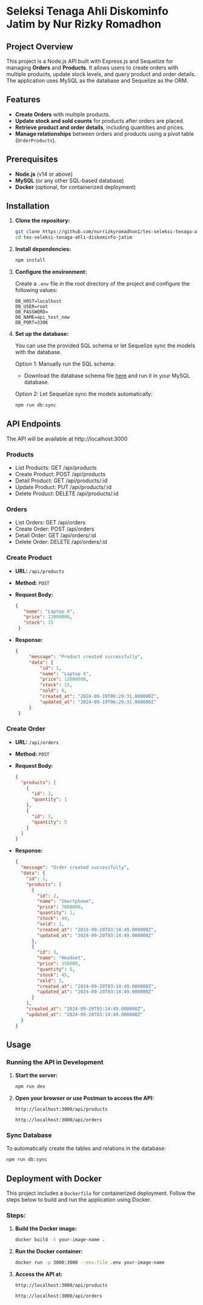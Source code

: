 
# Seleksi Tenaga Ahli Diskominfo Jatim by Nur Rizky Romadhon

## Project Overview

This project is a Node.js API built with Express.js and Sequelize for managing **Orders** and **Products**. It allows users to create orders with multiple products, update stock levels, and query product and order details. The application uses MySQL as the database and Sequelize as the ORM.

## Features

- **Create Orders** with multiple products.
- **Update stock and sold counts** for products after orders are placed.
- **Retrieve product and order details**, including quantities and prices.
- **Manage relationships** between orders and products using a pivot table (`OrderProducts`).

## Prerequisites

- **Node.js** (v14 or above)
- **MySQL** (or any other SQL-based database)
- **Docker** (optional, for containerized deployment)

## Installation

1. **Clone the repository:**

   ```bash
   git clone https://github.com/nurrizkyromadhon1/tes-seleksi-tenaga-ahli-diskominfo-jatim.git
   cd tes-seleksi-tenaga-ahli-diskominfo-jatim
   ```

2. **Install dependencies:**

   ```bash
   npm install
   ```

3. **Configure the environment:**

   Create a `.env` file in the root directory of the project and configure the following values:

   ```
   DB_HOST=localhost
   DB_USER=root
   DB_PASSWORD=
   DB_NAME=api_test_new
   DB_PORT=3306
   ```

4. **Set up the database:**

   You can use the provided SQL schema or let Sequelize sync the models with the database.

   Option 1: Manually run the SQL schema:

   - Download the database schema file [here](./db/api_test_new.sql) and run it in your MySQL database.
   
   Option 2: Let Sequelize sync the models automatically:

   ```bash
   npm run db:sync
   ```

## API Endpoints

The API will be available at http://localhost:3000

### Products

- List Products: GET /api/products
- Create Product: POST /api/products
- Detail Product: GET /api/products/:id
- Update Product: PUT /api/products/:id
- Delete Product: DELETE /api/products/:id

### Orders

- List Orders: GET /api/orders
- Create Order: POST /api/orders
- Detail Order: GET /api/orders/:id
- Delete Order: DELETE /api/orders/:id

### Create Product

- **URL:** `/api/products`
- **Method:** `POST`
- **Request Body:**

   ```json
   {
      "name": "Laptop X",
      "price": 12000000,
      "stock": 15
    }
   ```

- **Response:**

   ```json
   {
        "message": "Product created successfully",
        "data": {
            "id": 1,
            "name": "Laptop X",
            "price": 12000000,
            "stock": 15,
            "sold": 0,
            "created_at": "2024-09-19T06:29:31.000000Z",
            "updated_at": "2024-09-19T06:29:31.000000Z"
        }
    }
   ```

### Create Order

- **URL:** `/api/orders`
- **Method:** `POST`
- **Request Body:**

   ```json
   {
     "products": [
       {
         "id": 2,
         "quantity": 1
       },
       {
         "id": 3,
         "quantity": 5
       }
     ]
   }
   ```

- **Response:**

   ```json
   {
     "message": "Order created successfully",
     "data": {
       "id": 1,
       "products": [
         {
           "id": 2,
           "name": "Smartphone",
           "price": 7000000,
           "quantity": 1,
           "stock": 49,
           "sold": 1,
           "created_at": "2024-09-20T03:14:49.000000Z",
           "updated_at": "2024-09-20T03:14:49.000000Z"
         },
         {
           "id": 3,
           "name": "Headset",
           "price": 350000,
           "quantity": 5,
           "stock": 45,
           "sold": 5,
           "created_at": "2024-09-20T03:14:49.000000Z",
           "updated_at": "2024-09-20T03:14:49.000000Z"
         }
       ],
       "created_at": "2024-09-20T03:14:49.000000Z",
       "updated_at": "2024-09-20T03:14:49.000000Z"
     }
   }
   ```

## Usage

### Running the API in Development

1. **Start the server:**

   ```bash
   npm run dev
   ```

2. **Open your browser or use Postman to access the API:**

   ```
   http://localhost:3000/api/products
   ```
   ```
   http://localhost:3000/api/orders
   ```

### Sync Database

To automatically create the tables and relations in the database:

```bash
npm run db:sync
```

## Deployment with Docker

This project includes a `Dockerfile` for containerized deployment. Follow the steps below to build and run the application using Docker.

### Steps:

1. **Build the Docker image:**

   ```bash
   docker build -t your-image-name .
   ```

2. **Run the Docker container:**

   ```bash
   docker run -p 3000:3000 --env-file .env your-image-name
   ```

3. **Access the API at:**

   ```
   http://localhost:3000/api/products
   ```
   ```
   http://localhost:3000/api/orders
   ```